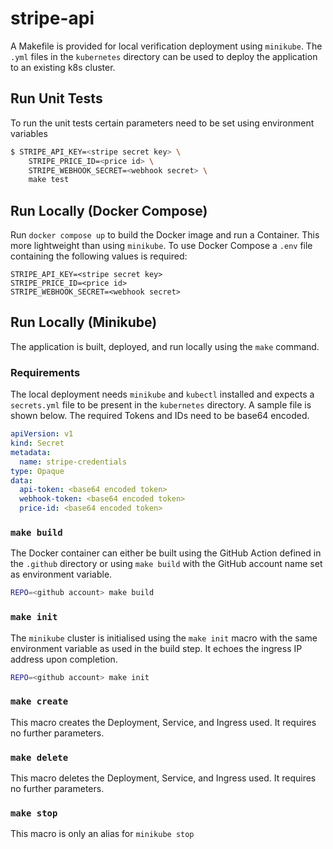 # stripe-api

A Makefile is provided for local verification deployment using `minikube`. The `.yml` files in the `kubernetes` directory can be used to deploy the application to an existing k8s cluster.

## Run Unit Tests

To run the unit tests certain parameters need to be set using environment variables

```sh
$ STRIPE_API_KEY=<stripe secret key> \
    STRIPE_PRICE_ID=<price id> \
    STRIPE_WEBHOOK_SECRET=<webhook secret> \
    make test
```

## Run Locally (Docker Compose)

Run `docker compose up` to build the Docker image and run a Container. This more lightweight than using `minikube`. To use Docker Compose a `.env` file containing the following values is required:

```env
STRIPE_API_KEY=<stripe secret key>
STRIPE_PRICE_ID=<price id>
STRIPE_WEBHOOK_SECRET=<webhook secret>
```

## Run Locally (Minikube)

The application is built, deployed, and run locally using the `make` command.

### Requirements

The local deployment needs `minikube` and `kubectl` installed and expects a `secrets.yml` file to be present in the `kubernetes` directory. A sample file is shown below. The required Tokens and IDs need to be base64 encoded.

```yml
apiVersion: v1
kind: Secret
metadata:
  name: stripe-credentials
type: Opaque
data:
  api-token: <base64 encoded token>
  webhook-token: <base64 encoded token>
  price-id: <base64 encoded token>
```

### `make build`

The Docker container can either be built using the GitHub Action defined in the `.github` directory or using `make build` with the GitHub account name set as environment variable.

```sh
REPO=<github account> make build
```

### `make init`

The `minikube` cluster is initialised using the `make init` macro with the same environment variable as used in the build step. It echoes the ingress IP address upon completion.

```sh
REPO=<github account> make init
```

### `make create`

This macro creates the Deployment, Service, and Ingress used. It requires no further parameters.

### `make delete`

This macro deletes the Deployment, Service, and Ingress used. It requires no further parameters.

### `make stop`

This macro is only an alias for `minikube stop`
